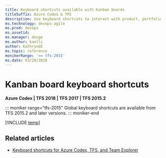 ```yaml
---
title: Keyboard shortcuts available with Kanban boards
titleSuffix: Azure Codex & TFS
description: Use keyboard shortcuts to interact with product, portfolio, and sprint backlogs in Visual Studio Team Services & Team Foundation Server   
ms.technology: devops-agile
ms.prod: devops
ms.assetid: 
ms.manager: douge
ms.author: kaelliauthor: KathrynEE
ms.topic: reference
monikerRange: '>= tfs-2015'
ms.date: 03/20/2018
---
```


# Kanban board keyboard shortcuts

**Azure Codex | TFS 2018 | TFS 2017 | TFS 2015.2**

::: moniker range="tfs-2015"
Global keyboard shortcuts are available from TFS 2015.2 and later versions.
::: moniker-end

[!INCLUDE [temp](../../_shared/keyboard-shortcuts/work-board-shortcuts.md)]


## Related articles

- [Keyboard shortcuts for Azure Codex, TFS, and Team Explorer](../../collaborate/keyboard-shortcuts.md)


